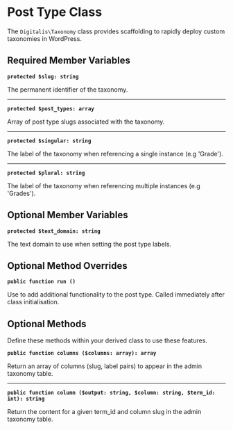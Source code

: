 # Post Type Class

The `Digitalis\Taxonomy` class provides scaffolding to rapidly deploy custom taxonomies in WordPress.

## Required Member Variables

**`protected $slug: string`**

The permanent identifier of the taxonomy.

---

**`protected $post_types: array`**

Array of post type slugs associated with the taxonomy.

---

**`protected $singular: string`**

The label of the taxonomy when referencing a single instance (e.g 'Grade').

---

**`protected $plural: string`**

The label of the taxonomy when referencing multiple instances (e.g 'Grades').

## Optional Member Variables

**`protected $text_domain: string`**

The text domain to use when setting the post type labels.

## Optional Method Overrides

**`public function run ()`**

Use to add additional functionality to the post type. Called immediately after class initialisation.

## Optional Methods

Define these methods within your derived class to use these features.

**`public function columns ($columns: array): array`**

Return an array of columns (slug, label pairs) to appear in the admin taxonomy table.

---

**`public function column ($output: string, $column: string, $term_id: int): string`**

Return the content for a given term_id and column slug in the admin taxonomy table.